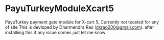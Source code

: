 # PayuTurkeyModuleXcart5
PayuTurkey payment gate module for X-cart 5. Currently not teested for any of site
This is devloped by Dharmendra Rao (dkrao200@gmail.com).
after installiing this if any issue comes just let me know
